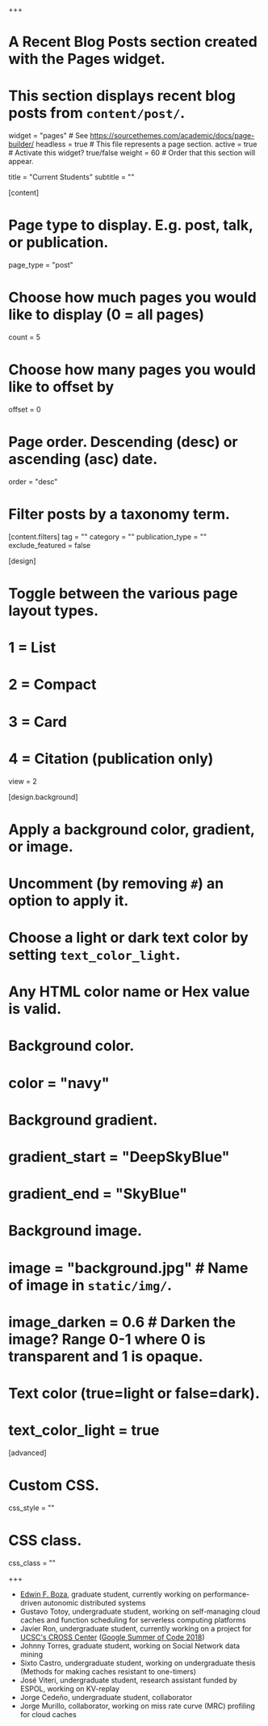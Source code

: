 +++
# A Recent Blog Posts section created with the Pages widget.
# This section displays recent blog posts from `content/post/`.

widget = "pages"  # See https://sourcethemes.com/academic/docs/page-builder/
headless = true  # This file represents a page section.
active = true  # Activate this widget? true/false
weight = 60  # Order that this section will appear.

title = "Current Students"
subtitle = ""

[content]
  # Page type to display. E.g. post, talk, or publication.
  page_type = "post"

  # Choose how much pages you would like to display (0 = all pages)
  count = 5

  # Choose how many pages you would like to offset by
  offset = 0

  # Page order. Descending (desc) or ascending (asc) date.
  order = "desc"

  # Filter posts by a taxonomy term.
  [content.filters]
    tag = ""
    category = ""
    publication_type = ""
    exclude_featured = false

[design]
  # Toggle between the various page layout types.
  #   1 = List
  #   2 = Compact
  #   3 = Card
  #   4 = Citation (publication only)
  view = 2

[design.background]
  # Apply a background color, gradient, or image.
  #   Uncomment (by removing `#`) an option to apply it.
  #   Choose a light or dark text color by setting `text_color_light`.
  #   Any HTML color name or Hex value is valid.

  # Background color.
  # color = "navy"

  # Background gradient.
  # gradient_start = "DeepSkyBlue"
  # gradient_end = "SkyBlue"

  # Background image.
  # image = "background.jpg"  # Name of image in `static/img/`.
  # image_darken = 0.6  # Darken the image? Range 0-1 where 0 is transparent and 1 is opaque.

  # Text color (true=light or false=dark).
  # text_color_light = true  

[advanced]
 # Custom CSS. 
 css_style = ""

 # CSS class.
 css_class = ""

+++

- [Edwin F. Boza](https://about.me/edwinboza), graduate student, currently working on performance-driven autonomic distributed systems
- Gustavo  Totoy, undergraduate student, working on self-managing cloud caches and  function scheduling for serverless computing platforms
- Javier Ron, undergraduate student, currently working on a project for [UCSC's CROSS Center](https://cross.ucsc.edu/cross-2018-gsoc-students/) ([Google Summer of Code 2018](http://noticias.espol.edu.ec/article/dos-polit-cnicos-seleccionados-para-google-summer-code))
- Johnny Torres, graduate student, working on Social Network data mining
- Sixto Castro, undergraduate student, working on undergraduate thesis (Methods for making caches resistant to one-timers)
- José Viteri, undergraduate student, research assistant funded by ESPOL, working on KV-replay
- Jorge Cedeño, undergraduate student, collaborator
- Jorge Murillo, collaborator, working on miss rate curve (MRC) profiling for cloud caches
